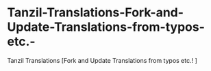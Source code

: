 # Tanzil-Translations-Fork-and-Update-Translations-from-typos-etc.-
Tanzil Translations [Fork and Update Translations from typos etc.! ]
